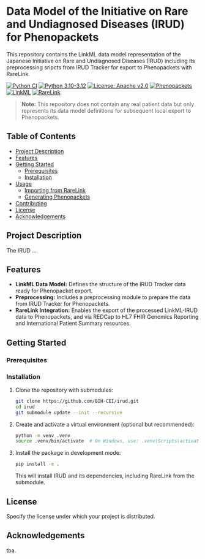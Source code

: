 # Data Model of the Initiative on Rare and Undiagnosed Diseases (IRUD) for Phenopackets

This repository contains the LinkML data model representation of the Japanese Initiative on Rare and Undiagnosed Diseases (IRUD) including its preprocessing sripcts from IRUD Tracker for export to Phenopackets with RareLink.

[![Python CI](https://github.com/BIH-CEI/irud/actions/workflows/python_ci.yml/badge.svg)](https://github.com/BIH-CEI/irud/actions/workflows/python_ci.yml)
[![Python 3.10-3.12](https://img.shields.io/badge/python-3.10%20%7C%203.11%20%7C%203.12-blue.svg)](https://www.python.org/downloads/)
[![License: Apache v2.0](https://img.shields.io/badge/License-Apache2.0-yellow.svg)](https://opensource.org/licenses/MIT)
[![Phenopackets](https://img.shields.io/badge/Phenopackets-2.0-purple.svg)](https://phenopacket-schema.readthedocs.io/en/latest/)
[![LinkML](https://img.shields.io/badge/LinkML-1.8.0+-green.svg)](https://linkml.io/)
[![RareLink](https://img.shields.io/badge/RareLink-v2.0.0-blue.svg)](https://github.com/BIH-CEI/RareLink)

> **Note:** This repository does not contain any real patient data but only represents its data model definitions for subsequent local export to Phenopackets.

## Table of Contents

- [Project Description](#project-description)
- [Features](#features)
- [Getting Started](#getting-started)
   - [Prerequisites](#prerequisites)
   - [Installation](#installation)
- [Usage](#usage)
   - [Importing from RareLink](#importing-from-rarelink)
   - [Generating Phenopackets](#generating-phenopackets)
- [Contributing](#contributing)
- [License](#license)
- [Acknowledgements](#acknowledgements)

## Project Description

The IRUD ... 
<!-- TODO -->

## Features

* **LinkML Data Model:** Defines the structure of the IRUD Tracker data ready for Phenopacket export.
* **Preprocessing:** Includes a preprocessing module to prepare the data from IRUD Tracker for Phenopackets.
* **RareLink Integration:** Enables the export of the processed LinkML-IRUD data to Phenopackets, and via REDCap to HL7 FHIR Genomics Reporting and International Patient Summary resources.

## Getting Started 

### Prerequisites

### Installation

1. Clone the repository with submodules:
   ```bash
   git clone https://github.com/BIH-CEI/irud.git
   cd irud
   git submodule update --init --recursive
   ```

2. Create and activate a virtual environment (optional but recommended):
   ```bash
   python -m venv .venv
   source .venv/bin/activate  # On Windows, use: .venv\Scripts\activate
   ```

3. Install the package in development mode:
   ```bash
   pip install -e .
   ```

   This will install IRUD and its dependencies, including RareLink from the submodule.

## License

Specify the license under which your project is distributed.

## Acknowledgements

tba.